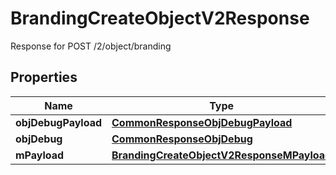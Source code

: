 

# BrandingCreateObjectV2Response

Response for POST /2/object/branding

## Properties

| Name | Type | Description | Notes |
|------------ | ------------- | ------------- | -------------|
|**objDebugPayload** | [**CommonResponseObjDebugPayload**](CommonResponseObjDebugPayload.md) |  |  |
|**objDebug** | [**CommonResponseObjDebug**](CommonResponseObjDebug.md) |  |  [optional] |
|**mPayload** | [**BrandingCreateObjectV2ResponseMPayload**](BrandingCreateObjectV2ResponseMPayload.md) |  |  |



